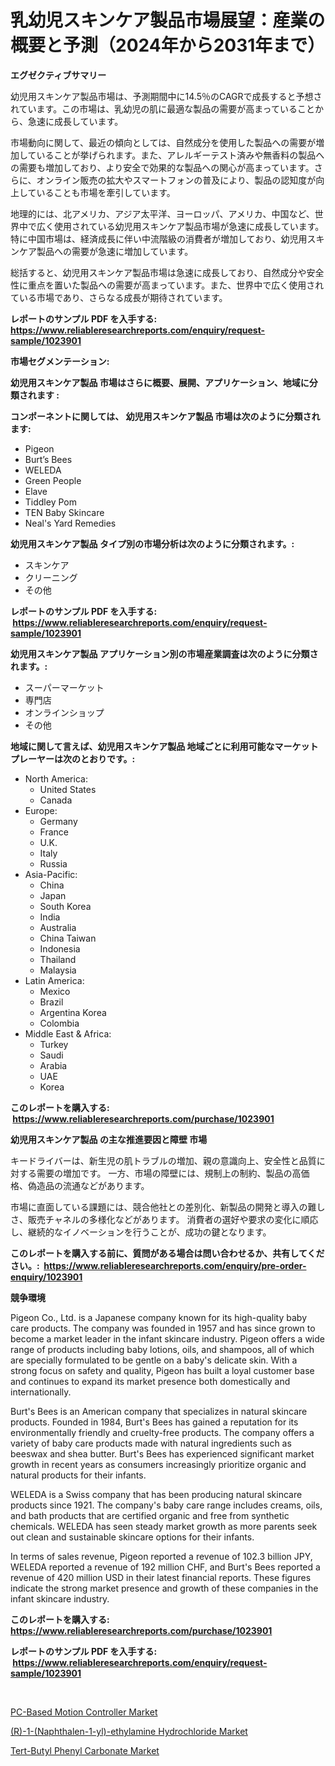 <p><h1>乳幼児スキンケア製品市場展望：産業の概要と予測（2024年から2031年まで）</h1></p><p><strong>エグゼクティブサマリー</strong></p>
<p><p>幼児用スキンケア製品市場は、予測期間中に14.5％のCAGRで成長すると予想されています。この市場は、乳幼児の肌に最適な製品の需要が高まっていることから、急速に成長しています。 </p><p>市場動向に関して、最近の傾向としては、自然成分を使用した製品への需要が増加していることが挙げられます。また、アレルギーテスト済みや無香料の製品への需要も増加しており、より安全で効果的な製品への関心が高まっています。さらに、オンライン販売の拡大やスマートフォンの普及により、製品の認知度が向上していることも市場を牽引しています。</p><p>地理的には、北アメリカ、アジア太平洋、ヨーロッパ、アメリカ、中国など、世界中で広く使用されている幼児用スキンケア製品市場が急速に成長しています。特に中国市場は、経済成長に伴い中流階級の消費者が増加しており、幼児用スキンケア製品への需要が急速に増加しています。</p><p>総括すると、幼児用スキンケア製品市場は急速に成長しており、自然成分や安全性に重点を置いた製品への需要が高まっています。また、世界中で広く使用されている市場であり、さらなる成長が期待されています。</p></p>
<p><strong>レポートのサンプル PDF を入手する: <a href="https://www.reliableresearchreports.com/enquiry/request-sample/1023901">https://www.reliableresearchreports.com/enquiry/request-sample/1023901</a></strong></p>
<p><strong>市場セグメンテーション:</strong></p>
<p><strong> 幼児用スキンケア製品 市場はさらに概要、展開、アプリケーション、地域に分類されます :</strong></p>
<p><strong>コンポーネントに関しては、 幼児用スキンケア製品 市場は次のように分類されます: &nbsp;</strong></p>
<p><ul><li>Pigeon</li><li>Burt’s Bees</li><li>WELEDA</li><li>Green People</li><li>Elave</li><li>Tiddley Pom</li><li>TEN Baby Skincare</li><li>Neal's Yard Remedies</li></ul></p>
<p><strong> 幼児用スキンケア製品 タイプ別の市場分析は次のように分類されます。:</strong></p>
<p><ul><li>スキンケア</li><li>クリーニング</li><li>その他</li></ul></p>
<p><strong>レポートのサンプル PDF を入手する: &nbsp;<a href="https://www.reliableresearchreports.com/enquiry/request-sample/1023901">https://www.reliableresearchreports.com/enquiry/request-sample/1023901</a></strong></p>
<p><strong> 幼児用スキンケア製品 アプリケーション別の市場産業調査は次のように分類されます。:</strong></p>
<p><ul><li>スーパーマーケット</li><li>専門店</li><li>オンラインショップ</li><li>その他</li></ul></p>
<p><strong>地域に関して言えば、幼児用スキンケア製品 地域ごとに利用可能なマーケットプレーヤーは次のとおりです。:</strong></p>
<p><ul>
    <li>
        North America:
        <ul>
            <li>United States</li>
            <li>Canada</li>
        </ul>
    </li>
    <li>
        Europe:
        <ul>
            <li>Germany</li>
            <li>France</li>
            <li>U.K.</li>
            <li>Italy</li>
            <li>Russia</li>
        </ul>
    </li>
    <li>
        Asia-Pacific:
        <ul>
            <li>China</li>
            <li>Japan</li>
            <li>South Korea</li>
            <li>India</li>
            <li>Australia</li>
            <li>China Taiwan</li>
            <li>Indonesia</li>
            <li>Thailand</li>
            <li>Malaysia</li>
        </ul>
    </li>
    <li>
        Latin America:
        <ul>
            <li>Mexico</li>
            <li>Brazil</li>
            <li>Argentina Korea</li>
            <li>Colombia</li>
        </ul>
    </li>
    <li>
        Middle East & Africa:
        <ul>
            <li>Turkey</li>
            <li>Saudi</li>
            <li>Arabia</li>
            <li>UAE</li>
            <li>Korea</li>
        </ul>
    </li>
    </ul></p>
<p><strong>このレポートを購入する: &nbsp;<a href="https://www.reliableresearchreports.com/purchase/1023901">https://www.reliableresearchreports.com/purchase/1023901</a></strong></p>
<p><strong>幼児用スキンケア製品 の主な推進要因と障壁 市場</strong></p>
<p><p>キードライバーは、新生児の肌トラブルの増加、親の意識向上、安全性と品質に対する需要の増加です。 一方、市場の障壁には、規制上の制約、製品の高価格、偽造品の流通などがあります。</p><p>市場に直面している課題には、競合他社との差別化、新製品の開発と導入の難しさ、販売チャネルの多様化などがあります。 消費者の選好や要求の変化に順応し、継続的なイノベーションを行うことが、成功の鍵となります。</p></p>
<p><strong>このレポートを購入する前に、質問がある場合は問い合わせるか、共有してください。:&nbsp; <a href="https://www.reliableresearchreports.com/enquiry/pre-order-enquiry/1023901">https://www.reliableresearchreports.com/enquiry/pre-order-enquiry/1023901</a></strong></p>
<p><strong>競争環境</strong></p>
<p><p>Pigeon Co., Ltd. is a Japanese company known for its high-quality baby care products. The company was founded in 1957 and has since grown to become a market leader in the infant skincare industry. Pigeon offers a wide range of products including baby lotions, oils, and shampoos, all of which are specially formulated to be gentle on a baby's delicate skin. With a strong focus on safety and quality, Pigeon has built a loyal customer base and continues to expand its market presence both domestically and internationally.</p><p>Burt's Bees is an American company that specializes in natural skincare products. Founded in 1984, Burt's Bees has gained a reputation for its environmentally friendly and cruelty-free products. The company offers a variety of baby care products made with natural ingredients such as beeswax and shea butter. Burt's Bees has experienced significant market growth in recent years as consumers increasingly prioritize organic and natural products for their infants.</p><p>WELEDA is a Swiss company that has been producing natural skincare products since 1921. The company's baby care range includes creams, oils, and bath products that are certified organic and free from synthetic chemicals. WELEDA has seen steady market growth as more parents seek out clean and sustainable skincare options for their infants.</p><p>In terms of sales revenue, Pigeon reported a revenue of 102.3 billion JPY, WELEDA reported a revenue of 192 million CHF, and Burt's Bees reported a revenue of 420 million USD in their latest financial reports. These figures indicate the strong market presence and growth of these companies in the infant skincare industry.</p></p>
<p><strong>このレポートを購入する: &nbsp; <a href="https://www.reliableresearchreports.com/purchase/1023901">https://www.reliableresearchreports.com/purchase/1023901</a></strong></p>
<p><strong>レポートのサンプル PDF を入手する: &nbsp;<a href="https://www.reliableresearchreports.com/enquiry/request-sample/1023901">https://www.reliableresearchreports.com/enquiry/request-sample/1023901</a></strong><strong></strong></p>
<p>&nbsp;</p>
<p><p><a href="https://cute-banjo-8ca.notion.site/PC-Based-Motion-Controller-Market-A-Comprehensive-Report-of-its-Market-Share-Growth-Trends-2024--040c1c1cfde44cec8060507cca0a5642">PC-Based Motion Controller Market</a></p><p><a href="https://github.com/pgtimber/Market-Research-Report-List-1/blob/main/r-1-naphthalen-1-yl-ethylamine-hydrochloride-market.md">(R)-1-(Naphthalen-1-yl)-ethylamine Hydrochloride Market</a></p><p><a href="https://github.com/lataunyatinikmelvin59ilbd0dv/Market-Research-Report-List-1/blob/main/tert-butyl-phenyl-carbonate-market.md">Tert-Butyl Phenyl Carbonate Market</a></p></p>